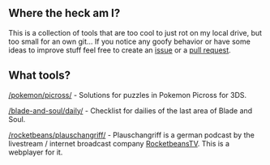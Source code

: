 ## Where the heck am I?

This is a collection of tools that are too cool to just rot on my local drive, but too small for an own git... If you notice any goofy behavior or have some ideas to improve stuff feel free to create an [issue](https://github.com/Keeky/keeky.github.io/issues) or a [pull request](https://github.com/Keeky/keeky.github.io/pulls).

## What tools?

[/pokemon/picross/](http://apps.keeky.net/pokemon/picross/) - Solutions for puzzles in Pokemon Picross for 3DS.

[/blade-and-soul/daily/](http://apps.keeky.net/blade-and-soul/daily) - Checklist for dailies of the last area of Blade and Soul.

[/rocketbeans/plauschangriff/](http://apps.keeky.net/rocketbeans/plauschangriff/) - Plauschangriff is a german podcast by the livestream / internet broadcast company [RocketbeansTV](http://rocketbeans.tv). This is a webplayer for it.